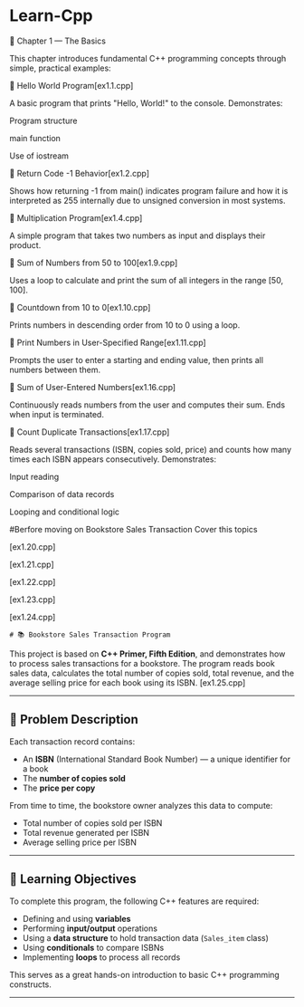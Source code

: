 # Learn-Cpp


📘 Chapter 1 — The Basics

This chapter introduces fundamental C++ programming concepts through simple, practical examples:


🔹 Hello World Program[ex1.1.cpp]

A basic program that prints "Hello, World!" to the console. Demonstrates:

Program structure

main function

Use of iostream

🔹 Return Code -1 Behavior[ex1.2.cpp]

Shows how returning -1 from main() indicates program failure and how it is interpreted as 255 internally due to unsigned conversion in most systems.

🔹 Multiplication Program[ex1.4.cpp]

A simple program that takes two numbers as input and displays their product.


🔹 Sum of Numbers from 50 to 100[ex1.9.cpp]

Uses a loop to calculate and print the sum of all integers in the range [50, 100].

🔹 Countdown from 10 to 0[ex1.10.cpp]

Prints numbers in descending order from 10 to 0 using a loop.

🔹 Print Numbers in User-Specified Range[ex1.11.cpp]

Prompts the user to enter a starting and ending value, then prints all numbers between them.


🔹 Sum of User-Entered Numbers[ex1.16.cpp]

Continuously reads numbers from the user and computes their sum. Ends when input is terminated.

🔹 Count Duplicate Transactions[ex1.17.cpp]

Reads several transactions (ISBN, copies sold, price) and counts how many times each ISBN appears consecutively. Demonstrates:

Input reading

Comparison of data records

Looping and conditional logic

#Berfore moving on Bookstore Sales Transaction Cover this topics

[ex1.20.cpp]

[ex1.21.cpp]

[ex1.22.cpp]

[ex1.23.cpp]

[ex1.24.cpp]



                
    # 📚 Bookstore Sales Transaction Program

This project is based on **C++ Primer, Fifth Edition**, and demonstrates how to process sales transactions for a bookstore. The program reads book sales data, calculates the total number of copies sold, total revenue, and the average selling price for each book using its ISBN. [ex1.25.cpp]

---

## 📝 Problem Description

Each transaction record contains:

- An **ISBN** (International Standard Book Number) — a unique identifier for a book
- The **number of copies sold**
- The **price per copy**

From time to time, the bookstore owner analyzes this data to compute:

- Total number of copies sold per ISBN
- Total revenue generated per ISBN
- Average selling price per ISBN

---

## 📌 Learning Objectives

To complete this program, the following C++ features are required:

- Defining and using **variables**
- Performing **input/output** operations
- Using a **data structure** to hold transaction data (`Sales_item` class)
- Using **conditionals** to compare ISBNs
- Implementing **loops** to process all records

This serves as a great hands-on introduction to basic C++ programming constructs.



---



